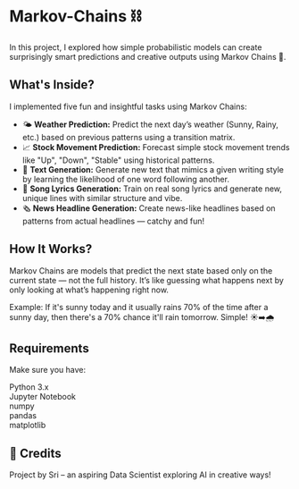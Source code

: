 # Markov-Chains ⛓️
 In this project, I explored how simple probabilistic models can create surprisingly smart predictions and creative outputs using Markov Chains 🤖.

## What's Inside?
I implemented five fun and insightful tasks using Markov Chains:

- 🌤️ **Weather Prediction:** Predict the next day’s weather (Sunny, Rainy, etc.) based on previous patterns using a transition matrix.
- 📈 **Stock Movement Prediction:** Forecast simple stock movement trends like "Up", "Down", "Stable" using historical patterns.
- 📜 **Text Generation:** Generate new text that mimics a given writing style by learning the likelihood of one word following another.
- 🎵 **Song Lyrics Generation:** Train on real song lyrics and generate new, unique lines with similar structure and vibe.
- 🗞️ **News Headline Generation:** Create news-like headlines based on patterns from actual headlines — catchy and fun!

## How It Works?
Markov Chains are models that predict the next state based only on the current state — not the full history.
It’s like guessing what happens next by only looking at what’s happening right now.

Example:
If it's sunny today and it usually rains 70% of the time after a sunny day, then there's a 70% chance it'll rain tomorrow. Simple! ☀️➡️🌧️

## Requirements
Make sure you have:

Python 3.x  
Jupyter Notebook  
numpy  
pandas  
matplotlib  

## 🙌 Credits
Project by Sri – an aspiring Data Scientist exploring AI in creative ways!
